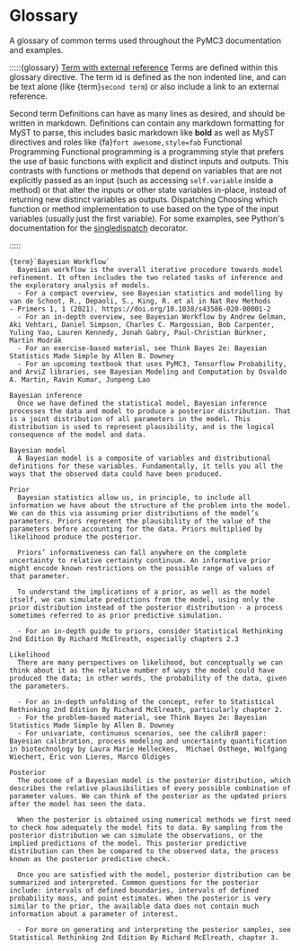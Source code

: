 # Glossary

A glossary of common terms used throughout the PyMC3 documentation and examples.

:::::{glossary}
[Term with external reference](https://www.youtube.com/watch?v=6dc7JgR8eI0)
  Terms are defined within this glossary directive. The term id is defined as the non
  indented line, and can be text alone (like {term}`second term`) or also include a link
  to an external reference.

Second term
  Definitions can have as many lines as desired, and should be written in markdown. Definitions
  can contain any markdown formatting for MyST to parse, this includes basic markdown like **bold**
  as well as MyST directives and roles like {fa}`fort awesome,style=fab`
Functional Programming
  Functional programming is a programming style that prefers the use of basic functions with explicit and distinct inputs and outputs.
  This contrasts with functions or methods that depend on variables that are not explicitly passed as an input (such as accessing `self.variable` inside a method) or that alter the inputs or other state variables in-place, instead of returning new distinct variables as outputs.
Dispatching
  Choosing which function or method implementation to use based on the type of the input variables (usually just the first variable). For some examples, see Python's documentation for the [singledispatch](https://docs.python.org/3/library/functools.html#functools.singledispatch) decorator.

:::::

```{glossary}
{term}`Bayesian Workflow`
  Bayesian workflow is the overall iterative procedure towards model refinement. It often includes the two related tasks of inference and the exploratory analysis of models.
  - For a compact overview, see Bayesian statistics and modelling by van de Schoot, R., Depaoli, S., King, R. et al in Nat Rev Methods     - Primers 1, 1 (2021). https://doi.org/10.1038/s43586-020-00001-2
  - For an in-depth overview, see Bayesian Workflow by Andrew Gelman, Aki Vehtari, Daniel Simpson, Charles C. Margossian, Bob Carpenter, Yuling Yao, Lauren Kennedy, Jonah Gabry, Paul-Christian Bürkner, Martin Modrák
  - For an exercise-based material, see Think Bayes 2e: Bayesian Statistics Made Simple by Allen B. Downey 
  - For an upcoming textbook that uses PyMC3, Tensorflow Probability, and ArviZ libraries, see Bayesian Modeling and Computation by Osvaldo A. Martin, Ravin Kumar, Junpeng Lao

Bayesian inference
  Once we have defined the statistical model, Bayesian inference processes the data and model to produce a posterior distribution. That is a joint distribution of all parameters in the model. This distribution is used to represent plausibility, and is the logical consequence of the model and data.

Bayesian model
  A Bayesian model is a composite of variables and distributional definitions for these variables. Fundamentally, it tells you all the ways that the observed data could have been produced.
  
Prior
  Bayesian statistics allow us, in principle, to include all information we have about the structure of the problem into the model. We can do this via assuming prior distributions of the model’s parameters. Priors represent the plausibility of the value of the parameters before accounting for the data. Priors multiplied by likelihood produce the posterior.
  
  Priors’ informativeness can fall anywhere on the complete uncertainty to relative certainty continuum. An informative prior might encode known restrictions on the possible range of values of that parameter.
  
  To understand the implications of a prior, as well as the model itself, we can simulate predictions from the model, using only the prior distribution instead of the posterior distribution - a process sometimes referred to as prior predictive simulation.
  
  - For an in-depth guide to priors, consider Statistical Rethinking 2nd Edition By Richard McElreath, especially chapters 2.3

Likelihood
  There are many perspectives on likelihood, but conceptually we can think about it as the relative number of ways the model could have produced the data; in other words, the probability of the data, given the parameters.
  
  - For an in-depth unfolding of the concept, refer to Statistical Rethinking 2nd Edition By Richard McElreath, particularly chapter 2.
  - For the problem-based material, see Think Bayes 2e: Bayesian Statistics Made Simple by Allen B. Downey 
  - For univariate, continuous scenarios, see the calibr8 paper: Bayesian calibration, process modeling and uncertainty quantification in biotechnology by Laura Marie Helleckes,  Michael Osthege, Wolfgang Wiechert, Eric von Lieres, Marco Oldiges 
  
Posterior
  The outcome of a Bayesian model is the posterior distribution, which describes the relative plausibilities of every possible combination of parameter values. We can think of the posterior as the updated priors after the model has seen the data.
  
  When the posterior is obtained using numerical methods we first need to check how adequately the model fits to data. By sampling from the posterior distribution we can simulate the observations, or the implied predictions of the model. This posterior predictive distribution can then be compared to the observed data, the process known as the posterior predictive check.

  Once you are satisfied with the model, posterior distribution can be summarized and interpreted. Common questions for the posterior include: intervals of defined boundaries, intervals of defined probability mass, and point estimates. When the posterior is very similar to the prior, the available data does not contain much information about a parameter of interest.
  
  - For more on generating and interpreting the posterior samples, see Statistical Rethinking 2nd Edition By Richard McElreath, chapter 3.
```
